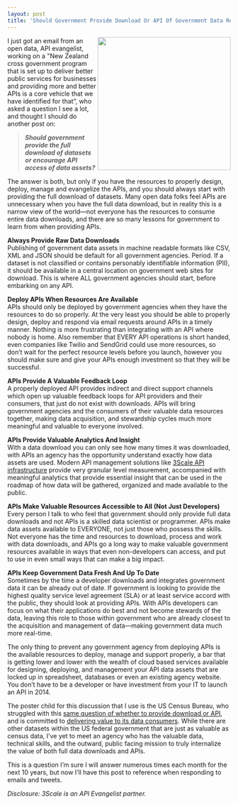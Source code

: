 ```yaml
---
layout: post
title: 'Should Government Provide Download Or API Of Government Data Resources?'
---
```

<p><img src="http://kinlane-productions.s3.amazonaws.com/api-evangelist-site/blog/bw-download-vs-api.png" alt="" width="300" align="right" /></p>
<p>I just got an email from an open data, API evangelist, working on a "New Zealand cross government program that is set up to deliver better public services for businesses and providing more and better APIs is a core vehicle that we have identified for that&rdquo;, who asked a question I see a lot, and thought I should do another post on:</p>
<blockquote><strong><em>Should government provide the full download of datasets or encourage API access of data assets?</em></strong></blockquote>
<p>The answer is both, but only if you have the resources to properly design, deploy, manage and evangelize the APIs, and you should always start with providing the full download of datasets.  Many open data folks feel APIs are unnecessary when you have the full data download, but in reality this is a narrow view of the world&mdash;not everyone has the resources to consume entire data downloads, and there are so many lessons for government to learn from when providing APIs.</p>
<p><strong>Always Provide Raw Data Downloads</strong><br /> Publishing of government data assets in machine readable formats like CSV, XML and JSON should be default for all government agencies. Period. If a dataset is not classified or contains personably identifiable information (PII), it should be available in a central location on government web sites for download.  This is where ALL government agencies should start, before embarking on any API.</p>
<p><strong>Deploy APIs When Resources Are Available</strong><br /> APIs should only be deployed by government agencies when they have the resources to do so properly. At the very least you should be able to properly design, deploy and respond via email requests around APIs in a timely manner. Nothing is more frustrating than integrating with an API where nobody is home. Also remember that EVERY API operations is short handed, even companies like Twilio and SendGrid could use more resources, so don&rsquo;t wait for the perfect resource levels before you launch, however you should make sure and give your APIs enough investment so that they will be successful.</p>
<p><strong>APIs Provide A Valuable Feedback Loop</strong><br /> A properly deployed API provides indirect and direct support channels which open up valuable feedback loops for API providers and their consumers, that just do not exist with downloads. APIs will bring government agencies and the consumers of their valuable data resources together, making data acquisition, and stewardship cycles much more meaningful and valuable to everyone involved.</p>
<p><strong>APIs Provide Valuable Analytics And Insight</strong><br /> With a data download you can only see how many times it was downloaded, with APIs an agency has the opportunity understand exactly how data assets are used. Modern API management solutions like <a href="http://bit.ly/13esk6Q">3Scale API infrastructure</a> provide very granular level measurement, accompanied with meaningful analytics that provide essential insight that can be used in the roadmap of how data will be gathered, organized and made available to the public.</p>
<p><strong>APIs Make Valuable Resources Accessible to All (Not Just Developers)</strong><br /> Every person I talk to who feel that government should only provide full data downloads and not APIs is a skilled data scientist or programmer. APIs make data assets available to EVERYONE, not just those who possess the skills. Not everyone has the time and resources to download, process and work with data downloads, and APIs go a long way to make valuable government resources available in ways that even non-developers can access, and put to use in even small ways that can make a big impact.</p>
<p><strong>APIs Keep Government Data Fresh And Up To Date</strong><br /> Sometimes by the time a developer downloads and integrates government data it can be already out of date. If government is looking to provide the highest quality service level agreement (SLA) or at least service accord with the public, they should look at providing APIs. With APIs developers can focus on what their applications do best and not become stewards of the data, leaving this role to those within government who are already closest to the acquisition and management of data&mdash;making government data much more real-time.</p>
<p><a href="http://www.census.gov/" target="_blank"><img src="https://s3.amazonaws.com/kinlane-productions/digital-strategy/logos/census.png" alt="" align="right" /></a></p>
<p>The only thing to prevent any government agency from deploying APIs is the available resources to deploy, manage and support properly, a bar that is getting lower and lower with the wealth of cloud based services available for designing, deploying, and management your API data assets that are locked up in spreadsheet, databases or even an existing agency website.  You don&rsquo;t have to be a developer or have investment from your IT to launch an API in 2014.</p>
<p>The poster child for this discussion that I use is the US Census Bureau, who struggled with this <a href="http://apievangelist.com/2013/07/19/providing-full-data-download-vs-api/">same question of whether to provide download or API</a>, and is committed to <a href="http://apievangelist.com/2013/08/22/delivering-value-for-developers-is-first-when-it-comes-to-the-census-bureau-apis/">delivering value to its data consumers</a>.  While there are other datasets within the US federal government that are just as valuable as census data, I&rsquo;ve yet to meet an agency who has the valuable data, technical skills, and the outward, public facing mission to truly internalize the value of both full data downloads and APIs.</p>
<p>This is a question I&rsquo;m sure I will answer numerous times each month for the next 10 years, but now I&rsquo;ll have this post to reference when responding to emails and tweets.</p>
<p><em>Disclosure: 3Scale is an API Evangelist partner.</em></p>